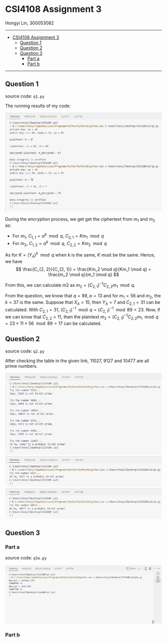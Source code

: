 # CSI4108 Assignment 3

Hongyi Lin, 300053082

***

- [CSI4108 Assignment 3](#csi4108-assignment-3)
  - [Question 1](#question-1)
  - [Question 2](#question-2)
  - [Question 3](#question-3)
    - [Part a](#part-a)
    - [Part b](#part-b)

***

## Question 1
source code: `q1.py`

The running results of my code:

![q1-res.png](q1-res.png)

During the encryption process, we get get the ciphertext from $m_1$ and $m_2$ as:
* For $m_1$, $C_{1, 1} = \alpha^k \mod q$, $C_{2, 1} = Km_1 \mod q$
* For $m_2$, $C_{1, 2} = \alpha^k \mod q$, $C_{2, 2} = Km_2 \mod q$

As for $K = (Y_A)^k \mod q$ when $k$ is the same, $K$ must be the same.
Hence, we have
$$ \frac{C_{2, 2}}{C_{2, 1}} = \frac{Km_2 \mod q}{Km_1 \mod q} = \frac{m_2 \mod q}{m_1 \mod q} $$

From this, we can calculate $m2$ as $m_2 = (C_{2, 1})^{-1}C_{2,2}m_1 \mod q$.

From the question, we know that $q = 89, \alpha = 13$ and for $m_1 = 56$ and $m_2$, the $k = 37$ is the same. Suppose that $X_A = 15$, then $Y_A = 7$ and $C_{2, 1} = 31$ can be calculated. With $C_{2, 1} = 31$, $(C_{2, 1})^{-1} \mod q = (C_{2, 1})^{-1} \mod 89 = 23$. Now, if we can know that $C_{2, 2} = 11$, then the plaintext $m_2 = (C_{2, 1})^{-1}C_{2,2}m_1 \mod q = 23 \times 11 \times 56 \mod 89 = 17$ can be calculated.

## Question 2
source code: `q2.py`

After checking the table in the given link, 11027, 9127 and 10477 are all prime numbers.

![q2-res-1.png](q2-res-1.png)
![q2-res-2.png](q2-res-2.png)
![q2-res-3.png](q2-res-3.png)

## Question 3

### Part a
source code: `q3a.py`

![q3a-timing-res.png](q3a-timing-res.png)

### Part b

